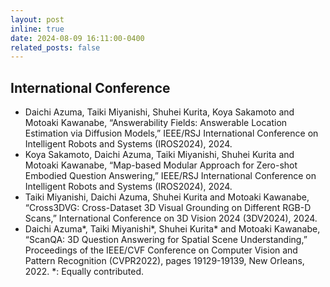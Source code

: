 ```yaml
---
layout: post
inline: true
date: 2024-08-09 16:11:00-0400
related_posts: false
---
```


## **International Conference**

- Daichi Azuma, Taiki Miyanishi, Shuhei Kurita, Koya Sakamoto and Motoaki Kawanabe, “Answerability Fields: Answerable Location Estimation via Diffusion Models,” IEEE/RSJ International Conference on Intelligent Robots and Systems (IROS2024), 2024.
- Koya Sakamoto, Daichi Azuma, Taiki Miyanishi, Shuhei Kurita and Motoaki Kawanabe, “Map-based Modular Approach for Zero-shot Embodied Question Answering,” IEEE/RSJ International Conference on Intelligent Robots and Systems (IROS2024), 2024.
- Taiki Miyanishi, Daichi Azuma, Shuhei Kurita and Motoaki Kawanabe, “Cross3DVG: Cross-Dataset 3D Visual Grounding on Different RGB-D Scans,” International Conference on 3D Vision 2024 (3DV2024), 2024.
- Daichi Azuma\*, Taiki Miyanishi\*, Shuhei Kurita\* and Motoaki Kawanabe, “ScanQA: 3D Question Answering for Spatial Scene Understanding,” Proceedings of the IEEE/CVF Conference on Computer Vision and Pattern Recognition (CVPR2022), pages 19129-19139, New Orleans, 2022. \*: Equally contributed.
